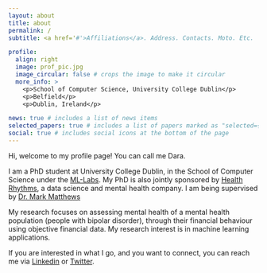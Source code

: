 ```yaml
---
layout: about
title: about
permalink: /
subtitle: <a href='#'>Affiliations</a>. Address. Contacts. Moto. Etc.

profile:
  align: right
  image: prof_pic.jpg
  image_circular: false # crops the image to make it circular
  more_info: >
    <p>School of Computer Science, University College Dublin</p>
    <p>Belfield</p>
    <p>Dublin, Ireland</p>

news: true # includes a list of news items
selected_papers: true # includes a list of papers marked as "selected={true}"
social: true # includes social icons at the bottom of the page
---
```


Hi, welcome to my profile page! You can call me Dara.

I am a PhD student at University College Dublin, in the School of Computer Science under the [ML-Labs](https://www.ml-labs.ie/). My PhD is also jointly sponsored by [Health Rhythms](https://www.healthrhythms.com/), a data science and mental health company. I am being supervised by [Dr. Mark Matthews](https://people.ucd.ie/mark.matthews)

My research focuses on assessing mental health of a mental health population (people with bipolar disorder), through their financial behaviour using objective financial data. My research interest is in machine learning applications.

If you are interested in what I go, and you want to connect, you can reach me via [Linkedin](https://www.linkedin.com/in/oluwadara-adedeji-183770106/) or [Twitter](https://twitter.com/_darasimii).
